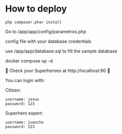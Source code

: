 # How to deploy

`php composer.phar install`

Go to /app/app/config/parametros.php 


config file with your database credentials


use /app/app/database.sql to fill the sample database


docker compose up -d


🚀 Check your Superheroes at http://localhost:90 🚀



You can login with:


Citizen:

    username: jesus
    password: 123 


Superhero expert:

    username: juancho
    password: 123






